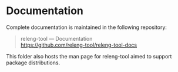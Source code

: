 # Documentation

Complete documentation is maintained in the following repository:

> releng-tool — Documentation \
> https://github.com/releng-tool/releng-tool-docs

This folder also hosts the man page for releng-tool aimed to support
package distributions.

